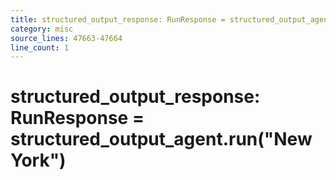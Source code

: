 ```yaml
---
title: structured_output_response: RunResponse = structured_output_agent.run("New York")
category: misc
source_lines: 47663-47664
line_count: 1
---
```


# structured_output_response: RunResponse = structured_output_agent.run("New York")
